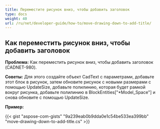 ```yaml
---
title: Переместите рисунок вниз, чтобы добавить заголовок
type: docs
weight: 40
url: /ru/net/developer-guide/how-to/move-drawing-down-to-add-title/
---
```


## **Как переместить рисунок вниз, чтобы добавить заголовок**

**Проблема:** Как переместить рисунок вниз, чтобы добавить заголовок (CADNET-980).

**Советы:** Для этого создайте объект CadText с параметрами, добавьте этот блок в рисунок, затем обновите рисунок с новыми размерами с помощью UpdateSize, добавьте полилинию, которая будет рамкой вокруг рисунка, добавьте полилинию в BlockEntities["*Model_Space"] и снова обновите с помощью UpdateSize.

**Пример:**

{{< gist "aspose-com-gists" "9a239eab0b9dda0e1c54be533ea399bb" "move-drawing-down-to-add-title.cs" >}}
